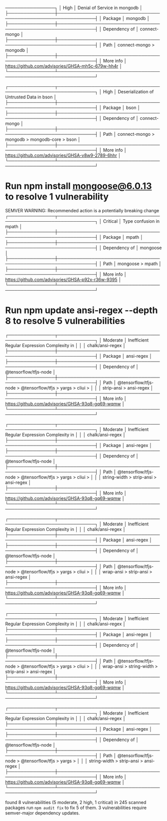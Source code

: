 ────────────────┐
│ High          │ Denial of Service in mongodb                                 │
├───────────────┼──────────────────────────────────────────────────────────────┤
│ Package       │ mongodb                                                      │
├───────────────┼──────────────────────────────────────────────────────────────┤
│ Dependency of │ connect-mongo                                                │
├───────────────┼──────────────────────────────────────────────────────────────┤
│ Path          │ connect-mongo > mongodb                                      │
├───────────────┼──────────────────────────────────────────────────────────────┤
│ More info     │ https://github.com/advisories/GHSA-mh5c-679w-hh4r            │
└───────────────┴──────────────────────────────────────────────────────────────┘


┌───────────────┬──────────────────────────────────────────────────────────────┐
│ High          │ Deserialization of Untrusted Data in bson                    │
├───────────────┼──────────────────────────────────────────────────────────────┤
│ Package       │ bson                                                         │
├───────────────┼──────────────────────────────────────────────────────────────┤
│ Dependency of │ connect-mongo                                                │
├───────────────┼──────────────────────────────────────────────────────────────┤
│ Path          │ connect-mongo > mongodb > mongodb-core > bson                │
├───────────────┼──────────────────────────────────────────────────────────────┤
│ More info     │ https://github.com/advisories/GHSA-v8w9-2789-6hhr            │
└───────────────┴──────────────────────────────────────────────────────────────┘


# Run  npm install mongoose@6.0.13  to resolve 1 vulnerability
SEMVER WARNING: Recommended action is a potentially breaking change
┌───────────────┬──────────────────────────────────────────────────────────────┐
│ Critical      │ Type confusion in mpath                                      │
├───────────────┼──────────────────────────────────────────────────────────────┤
│ Package       │ mpath                                                        │
├───────────────┼──────────────────────────────────────────────────────────────┤
│ Dependency of │ mongoose                                                     │
├───────────────┼──────────────────────────────────────────────────────────────┤
│ Path          │ mongoose > mpath                                             │
├───────────────┼──────────────────────────────────────────────────────────────┤
│ More info     │ https://github.com/advisories/GHSA-p92x-r36w-9395            │
└───────────────┴──────────────────────────────────────────────────────────────┘


# Run  npm update ansi-regex --depth 8  to resolve 5 vulnerabilities
┌───────────────┬──────────────────────────────────────────────────────────────┐
│ Moderate      │  Inefficient Regular Expression Complexity in                │
│               │ chalk/ansi-regex                                             │
├───────────────┼──────────────────────────────────────────────────────────────┤
│ Package       │ ansi-regex                                                   │
├───────────────┼──────────────────────────────────────────────────────────────┤
│ Dependency of │ @tensorflow/tfjs-node                                        │
├───────────────┼──────────────────────────────────────────────────────────────┤
│ Path          │ @tensorflow/tfjs-node > @tensorflow/tfjs > yargs > cliui >   │
│               │ strip-ansi > ansi-regex                                      │
├───────────────┼──────────────────────────────────────────────────────────────┤
│ More info     │ https://github.com/advisories/GHSA-93q8-gq69-wqmw            │
└───────────────┴──────────────────────────────────────────────────────────────┘


┌───────────────┬──────────────────────────────────────────────────────────────┐
│ Moderate      │  Inefficient Regular Expression Complexity in                │
│               │ chalk/ansi-regex                                             │
├───────────────┼──────────────────────────────────────────────────────────────┤
│ Package       │ ansi-regex                                                   │
├───────────────┼──────────────────────────────────────────────────────────────┤
│ Dependency of │ @tensorflow/tfjs-node                                        │
├───────────────┼──────────────────────────────────────────────────────────────┤
│ Path          │ @tensorflow/tfjs-node > @tensorflow/tfjs > yargs > cliui >   │
│               │ string-width > strip-ansi > ansi-regex                       │
├───────────────┼──────────────────────────────────────────────────────────────┤
│ More info     │ https://github.com/advisories/GHSA-93q8-gq69-wqmw            │
└───────────────┴──────────────────────────────────────────────────────────────┘


┌───────────────┬──────────────────────────────────────────────────────────────┐
│ Moderate      │  Inefficient Regular Expression Complexity in                │
│               │ chalk/ansi-regex                                             │
├───────────────┼──────────────────────────────────────────────────────────────┤
│ Package       │ ansi-regex                                                   │
├───────────────┼──────────────────────────────────────────────────────────────┤
│ Dependency of │ @tensorflow/tfjs-node                                        │
├───────────────┼──────────────────────────────────────────────────────────────┤
│ Path          │ @tensorflow/tfjs-node > @tensorflow/tfjs > yargs > cliui >   │
│               │ wrap-ansi > strip-ansi > ansi-regex                          │
├───────────────┼──────────────────────────────────────────────────────────────┤
│ More info     │ https://github.com/advisories/GHSA-93q8-gq69-wqmw            │
└───────────────┴──────────────────────────────────────────────────────────────┘


┌───────────────┬──────────────────────────────────────────────────────────────┐
│ Moderate      │  Inefficient Regular Expression Complexity in                │
│               │ chalk/ansi-regex                                             │
├───────────────┼──────────────────────────────────────────────────────────────┤
│ Package       │ ansi-regex                                                   │
├───────────────┼──────────────────────────────────────────────────────────────┤
│ Dependency of │ @tensorflow/tfjs-node                                        │
├───────────────┼──────────────────────────────────────────────────────────────┤
│ Path          │ @tensorflow/tfjs-node > @tensorflow/tfjs > yargs > cliui >   │
│               │ wrap-ansi > string-width > strip-ansi > ansi-regex           │
├───────────────┼──────────────────────────────────────────────────────────────┤
│ More info     │ https://github.com/advisories/GHSA-93q8-gq69-wqmw            │
└───────────────┴──────────────────────────────────────────────────────────────┘


┌───────────────┬──────────────────────────────────────────────────────────────┐
│ Moderate      │  Inefficient Regular Expression Complexity in                │
│               │ chalk/ansi-regex                                             │
├───────────────┼──────────────────────────────────────────────────────────────┤
│ Package       │ ansi-regex                                                   │
├───────────────┼──────────────────────────────────────────────────────────────┤
│ Dependency of │ @tensorflow/tfjs-node                                        │
├───────────────┼──────────────────────────────────────────────────────────────┤
│ Path          │ @tensorflow/tfjs-node > @tensorflow/tfjs > yargs >           │
│               │ string-width > strip-ansi > ansi-regex                       │
├───────────────┼──────────────────────────────────────────────────────────────┤
│ More info     │ https://github.com/advisories/GHSA-93q8-gq69-wqmw            │
└───────────────┴──────────────────────────────────────────────────────────────┘


found 8 vulnerabilities (5 moderate, 2 high, 1 critical) in 245 scanned packages
  run `npm audit fix` to fix 5 of them.
  3 vulnerabilities require semver-major dependency updates.
